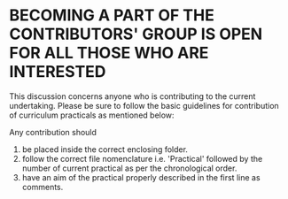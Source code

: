 # BECOMING A PART OF THE CONTRIBUTORS' GROUP IS OPEN FOR ALL THOSE WHO ARE INTERESTED

This discussion concerns anyone who is contributing to the current undertaking. 
Please be sure to follow the basic guidelines for contribution of curriculum practicals as mentioned below:

Any contribution should 
1. be placed inside the correct enclosing folder.
2. follow the correct file nomenclature i.e. 'Practical' followed by the number of current practical as per the chronological    order.
3. have an aim of the practical properly described in the first line as comments.

